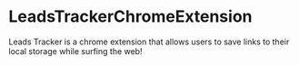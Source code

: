 # LeadsTrackerChromeExtension
 Leads Tracker is a chrome extension that allows users to save links to their local storage while surfing the web!
